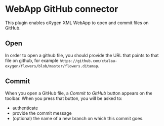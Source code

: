 WebApp GitHub connector
=======================

This plugin enables oXygen XML WebApp to open and commit files on GitHub. 

Open
----
In order to open a github file, you should provide the URL that points to that file on github, for
example `https://github.com/ctalau-oxygen/flowers/blob/master/flowers.ditamap`.


Commit
------
When you open a GitHub file, a *Commit to GitHub* button appears on the toolbar. When you press that
button, you will be asked to:
 - authenticate 
 - provide the commit message
 - (optional) the name of a new branch on which this commit goes.
